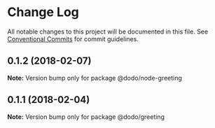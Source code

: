 # Change Log

All notable changes to this project will be documented in this file.
See [Conventional Commits](https://conventionalcommits.org) for commit guidelines.

<a name="0.1.2"></a>
## 0.1.2 (2018-02-07)




**Note:** Version bump only for package @dodo/node-greeting

<a name="0.1.1"></a>
## 0.1.1 (2018-02-04)




**Note:** Version bump only for package @dodo/greeting
